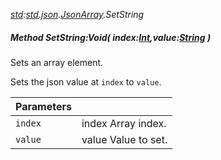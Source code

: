 _[std](../../modules/std/std-module.md):[std.json](../../modules/std/std-json.md).[JsonArray](../../modules/std/std-json-jsonarray.md).SetString_
##### Method SetString:Void( index:[Int](../../modules/wonkey/wonkey-types-int.md),value:[String](../../modules/wonkey/wonkey-types-string.md) )
Sets an array element.

Sets the json value at `index` to `value`.

| Parameters |    |
|:-----------|:---|
| `index` | index Array index. |
| `value` | value Value to set. |
